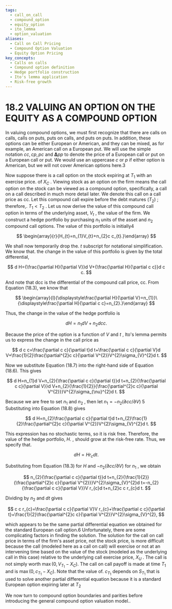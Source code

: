 ```yaml
---
tags:
  - call_on_call
  - compound_option
  - equity_option
  - ito_lemma
  - option_valuation
aliases:
  - Call on Call Pricing
  - Compound Option Valuation
  - Equity Option Pricing
key_concepts:
  - Calls on calls
  - Compound option definition
  - Hedge portfolio construction
  - Ito's lemma application
  - Risk-free growth
---
```


# 18.2 VALUING AN OPTION ON THE EQUITY AS A COMPOUND OPTION

In valuing compound options, we must first recognize that there are calls on calls, calls on puts, puts on calls, and puts on puts. In addition, these options can be either European or American, and they can be mixed, as for example, an American call on a European put. We will use the simple notation $c c,c p,p c$ and $\mathbf{\Delta}p p$ to denote the price of a European call or put on a European call or put. We would use an uppercase $c$ or $p$ if either option is American, but we will not cover American options here.3

Now suppose there is a call option on the stock expiring at $T_{1}$ with an exercise price. of $X_{C}$ . Viewing stock as an option on the firm means the call option on the stock can be viewed as a compound option, specifically, a call on a call described in much more detail later. We denote this call on a call price as cc. Let this compound call expire before the debt matures $(T_{2})$ ; therefore,. $T_{1}<T_{2}$ . Let us now derive the value of this compound call option in terms of the underlying asset, $V_{t}$ , the value of the firm. We construct a hedge portfolio by purchasing $n_{1}$ units of the asset and $n_{2}$ compound call options. The value of this portfolio is initially4

$$
\begin{array}{r}{H_{t}=n_{1}V_{t}+n_{2}c c_{t}.}\end{array}
$$

We shall now temporarily drop the. $t$ subscript for notational simplification. We know that. the change in the value of this portfolio is given by the total differential,

$$
d H={\frac{\partial H}{\partial V}}d V+{\frac{\partial H}{\partial c c}}d c c.
$$

And note that dcc is the differential of the compound call price, cc. From Equation (18.3), we know that

$$
\begin{array}{l}{\displaystyle\frac{\partial H}{\partial V}=n_{1}}\ {\displaystyle\frac{\partial H}{\partial c c}=n_{2}.}\end{array}
$$

Thus, the change in the value of the hedge portfolio is

$$
d H=n_{1}d V+n_{2}d c c.
$$

Because the price of the option is a function of $V$ and $t$ , Ito's lemma permits us to express the change in the call price as

$$
d c c=\frac{\partial c c}{\partial t}d t+\frac{\partial c c}{\partial V}d V+\frac{1}{2}\frac{\partial^{2}c c}{\partial V^{2}}V^{2}\sigma_{V}^{2}d t.
$$

Now we substitute Equation (18.7) into the right-hand side of Equation (18.6). This gives

$$
d H=n_{1}d V+n_{2}{\frac{\partial c c}{\partial t}}d t+n_{2}{\frac{\partial c c}{\partial V}}d V+n_{2}{\frac{1}{2}}{\frac{\partial^{2}c c}{\partial V^{2}}}V^{2}\sigma_{\nu}^{2}d t.
$$

Because we are free to set $n_{1}$ and $n_{2}$ , then let $n_{1}=-n_{2}\left(\partial c c/\partial V\right)$ 5 Substituting into Equation (18.8) gives

$$
d H=n_{2}\frac{\partial c c}{\partial t}d t+n_{2}\frac{1}{2}\frac{\partial^{2}c c}{\partial V^{2}}V^{2}\sigma_{V}^{2}d t.
$$

This expression has no stochastic terms, so it is risk free. Therefore, the value of the hedge portfolio, $H.$ , should grow at the risk-free rate. Thus, we specify that.

$$
d H=H r_{c}d t.
$$

Substituting from Equation (18.3) for $H$ and $-n_{2}\left(\partial c c/\partial V\right)$ for $n_{1}$ , we obtain

$$
n_{2}{\frac{\partial c c}{\partial t}}d t+n_{2}{\frac{1}{2}}{\frac{\partial^{2}c c}{\partial V^{2}}}V^{2}\sigma_{V}^{2}d t=-n_{2}{\frac{\partial c c}{\partial V}}V r_{c}d t+n_{2}c c r_{c}d t.
$$

Dividing by $n_{2}$ and $d t$ gives

$$
c c r_{c}=\frac{\partial c c}{\partial V}V r_{c}+\frac{\partial c c}{\partial t}+\frac{1}{2}\frac{\partial^{2}c c}{\partial V^{2}}V^{2}\sigma_{V}^{2},
$$

which appears to be the same partial differential equation we obtained for the standard European call option.6 Unfortunately, there are some complicating factors in finding the solution. The solution for the call on call price in terms of the firm's asset price, not the stock price, is more difficult because the call (modeled here as a call on call) will exercise or not at an intervening time based on the value of the stock (modeled as the underlying call in this case) relative to the underlying call exercise price, $X_{U}$ . The call is not simply worth $\operatorname*{max}\left(0,V_{T_{1}}-X_{C}\right).$ The call on call payoff is made at time $T_{1}$ and is $\operatorname*{max}\left(0,c_{T_{1}}-X_{C}\right).$ Note that the value of. $c_{T_{1}}$ depends on $S_{T_{1}}$ that is used to solve another partial differential equation because it is a standard European option expiring later at $T_{2}$

We now turn to compound option boundaries and parities before introducing the general compound option valuation model..
